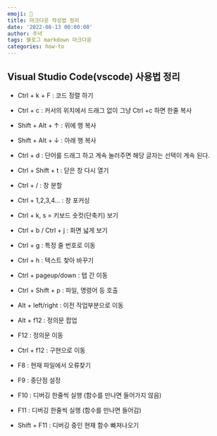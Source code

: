 ```yaml
---
emoji: 🔮
title: 마크다운 작성법 정리
date: '2022-08-13 00:00:00'
author: 주녁
tags: 블로그 markdown 마크다운
categories: how-to
---
```


## Visual Studio Code(vscode) 사용법 정리

- Ctrl + k + F : 코드 정렬 하기

- Ctrl + c : 커서의 위치에서 드래그 없이 그냥 Ctrl +c 하면 한줄 복사

- Shift + Alt + ↑ : 위에 행 복사

- Shift + Alt + ↓ : 아래 행 복사

- Ctrl + d : 단어를 드래그 하고 계속 눌러주면 해당 글자는 선택이 계속 된다.

- Ctrl + Shift + t : 닫은 창 다시 열기

- Ctrl + / : 창 분할

- Ctrl + 1,2,3,4... : 창 포커싱

- Ctrl + k, s = 키보드 숏컷(단축키) 보기

- Ctrl + b / Ctrl + j : 화면 넓게 보기

- Ctrl + g : 특정 줄 번호로 이동

- Ctrl + h : 텍스트 찾아 바꾸기

- Ctrl + pageup/down : 탭 간 이동

- Ctrl + Shift + p : 파일, 명령어 등 호출

- Alt + left/right : 이전 작업부분으로 이동

- Alt + f12 : 정의문 팝업

- F12 : 정의문 이동

- Ctrl + f12 : 구현으로 이동

- F8 : 현재 파일에서 오류찾기

- F9 : 중단점 설정

- F10 : 디버깅 한줄씩 실행 (함수를 만나면 들어가지 않음)

- F11 : 디버깅 한줄씩 실행 (함수를 만나면 들어감)

- Shift + F11 : 디버깅 중인 현재 함수 빠져나오기

```toc

```
